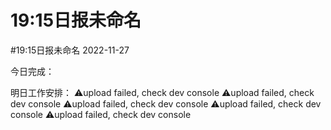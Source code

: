# 19:15日报未命名
#19:15日报未命名
2022-11-27

今日完成：


明日工作安排：
⚠️upload failed, check dev console
⚠️upload failed, check dev console
⚠️upload failed, check dev console
⚠️upload failed, check dev console
⚠️upload failed, check dev console

